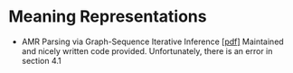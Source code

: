 # Meaning Representations

* AMR Parsing via Graph-Sequence Iterative Inference [[pdf]](https://arxiv.org/pdf/2004.05572.pdf)
  Maintained and nicely written code provided. Unfortunately, there is an error in section 4.1



